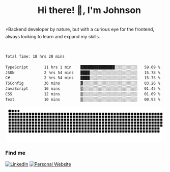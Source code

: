 <div id="user-content-toc">
  <ul align="center">
    <summary><h1 style="display: inline-block">Hi there! 👋, I'm Johnson</h1></summary>
  </ul>
</div>

⚡Backend developer by nature, but with a curious eye for the frontend, always looking to learn and expand my skills.

<br>


<!--START_SECTION:waka-->

```txt
Total Time: 18 hrs 28 mins

TypeScript       11 hrs 1 min    ███████████████░░░░░░░░░░   59.69 %
JSON             2 hrs 54 mins   ████░░░░░░░░░░░░░░░░░░░░░   15.78 %
C#               2 hrs 54 mins   ████░░░░░░░░░░░░░░░░░░░░░   15.75 %
TSConfig         36 mins         ▓░░░░░░░░░░░░░░░░░░░░░░░░   03.26 %
JavaScript       16 mins         ▒░░░░░░░░░░░░░░░░░░░░░░░░   01.45 %
CSS              12 mins         ▒░░░░░░░░░░░░░░░░░░░░░░░░   01.09 %
Text             10 mins         ▒░░░░░░░░░░░░░░░░░░░░░░░░   00.93 %
```

<!--END_SECTION:waka-->


<img  src="https://github.com/1999AZZAR/1999AZZAR/blob/main/resources/img/grid-snake.svg"
       alt="snake" /></a>

### Find me
<a href="https://www.linkedin.com/in/dusabe-johnson" target="_blank"><img src="https://img.shields.io/badge/LinkedIn-%230077B5.svg?&style=flat&logo=linkedin&logoColor=white" alt="LinkedIn"></a>
‎‎ [![Personal Website](https://img.shields.io/badge/visit-Johnson.rw-blue)](https://johnson.rw/)

